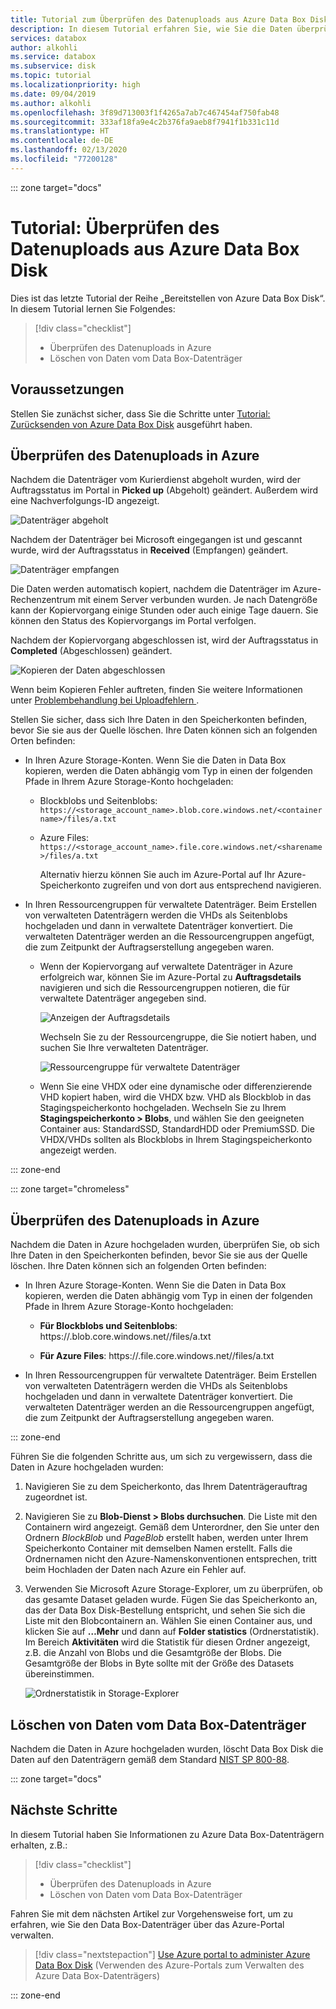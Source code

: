 ```yaml
---
title: Tutorial zum Überprüfen des Datenuploads aus Azure Data Box Disk in ein Speicherkonto | Microsoft-Dokumentation
description: In diesem Tutorial erfahren Sie, wie Sie die Daten überprüfen, die aus Azure Data Box Disk in ein Azure-Speicherkonto hochgeladen wurden.
services: databox
author: alkohli
ms.service: databox
ms.subservice: disk
ms.topic: tutorial
ms.localizationpriority: high
ms.date: 09/04/2019
ms.author: alkohli
ms.openlocfilehash: 3f89d713003f1f4265a7ab7c467454af750fab48
ms.sourcegitcommit: 333af18fa9e4c2b376fa9aeb8f7941f1b331c11d
ms.translationtype: HT
ms.contentlocale: de-DE
ms.lasthandoff: 02/13/2020
ms.locfileid: "77200128"
---
```

::: zone target="docs"

# <a name="tutorial-verify-data-upload-from-azure-data-box-disk"></a>Tutorial: Überprüfen des Datenuploads aus Azure Data Box Disk

Dies ist das letzte Tutorial der Reihe „Bereitstellen von Azure Data Box Disk“. In diesem Tutorial lernen Sie Folgendes:

> [!div class="checklist"]
> * Überprüfen des Datenuploads in Azure
> * Löschen von Daten vom Data Box-Datenträger

## <a name="prerequisites"></a>Voraussetzungen

Stellen Sie zunächst sicher, dass Sie die Schritte unter [Tutorial: Zurücksenden von Azure Data Box Disk](data-box-disk-deploy-picked-up.md) ausgeführt haben.


## <a name="verify-data-upload-to-azure"></a>Überprüfen des Datenuploads in Azure

Nachdem die Datenträger vom Kurierdienst abgeholt wurden, wird der Auftragsstatus im Portal in **Picked up** (Abgeholt) geändert. Außerdem wird eine Nachverfolgungs-ID angezeigt.

![Datenträger abgeholt](media/data-box-disk-deploy-picked-up/data-box-portal-pickedup.png)

Nachdem der Datenträger bei Microsoft eingegangen ist und gescannt wurde, wird der Auftragsstatus in **Received** (Empfangen) geändert. 

![Datenträger empfangen](media/data-box-disk-deploy-picked-up/data-box-portal-received.png)

Die Daten werden automatisch kopiert, nachdem die Datenträger im Azure-Rechenzentrum mit einem Server verbunden wurden. Je nach Datengröße kann der Kopiervorgang einige Stunden oder auch einige Tage dauern. Sie können den Status des Kopiervorgangs im Portal verfolgen.

Nachdem der Kopiervorgang abgeschlossen ist, wird der Auftragsstatus in **Completed** (Abgeschlossen) geändert.

![Kopieren der Daten abgeschlossen](media/data-box-disk-deploy-picked-up/data-box-portal-completed.png)

Wenn beim Kopieren Fehler auftreten, finden Sie weitere Informationen unter [Problembehandlung bei Uploadfehlern ](data-box-disk-troubleshoot-upload.md).

Stellen Sie sicher, dass sich Ihre Daten in den Speicherkonten befinden, bevor Sie sie aus der Quelle löschen. Ihre Daten können sich an folgenden Orten befinden:

- In Ihren Azure Storage-Konten. Wenn Sie die Daten in Data Box kopieren, werden die Daten abhängig vom Typ in einen der folgenden Pfade in Ihrem Azure Storage-Konto hochgeladen:

  - Blockblobs und Seitenblobs: `https://<storage_account_name>.blob.core.windows.net/<containername>/files/a.txt`
  - Azure Files: `https://<storage_account_name>.file.core.windows.net/<sharename>/files/a.txt`

    Alternativ hierzu können Sie auch im Azure-Portal auf Ihr Azure-Speicherkonto zugreifen und von dort aus entsprechend navigieren.

- In Ihren Ressourcengruppen für verwaltete Datenträger. Beim Erstellen von verwalteten Datenträgern werden die VHDs als Seitenblobs hochgeladen und dann in verwaltete Datenträger konvertiert. Die verwalteten Datenträger werden an die Ressourcengruppen angefügt, die zum Zeitpunkt der Auftragserstellung angegeben waren.

  - Wenn der Kopiervorgang auf verwaltete Datenträger in Azure erfolgreich war, können Sie im Azure-Portal zu **Auftragsdetails** navigieren und sich die Ressourcengruppen notieren, die für verwaltete Datenträger angegeben sind.

      ![Anzeigen der Auftragsdetails](media/data-box-disk-deploy-picked-up/order-details-resource-group.png)

    Wechseln Sie zu der Ressourcengruppe, die Sie notiert haben, und suchen Sie Ihre verwalteten Datenträger.

      ![Ressourcengruppe für verwaltete Datenträger](media/data-box-disk-deploy-picked-up/resource-group-attached-managed-disk.png)

  - Wenn Sie eine VHDX oder eine dynamische oder differenzierende VHD kopiert haben, wird die VHDX bzw. VHD als Blockblob in das Stagingspeicherkonto hochgeladen. Wechseln Sie zu Ihrem **Stagingspeicherkonto > Blobs**, und wählen Sie den geeigneten Container aus: StandardSSD, StandardHDD oder PremiumSSD. Die VHDX/VHDs sollten als Blockblobs in Ihrem Stagingspeicherkonto angezeigt werden.
  
::: zone-end

::: zone target="chromeless"

## <a name="verify-data-upload-to-azure"></a>Überprüfen des Datenuploads in Azure

Nachdem die Daten in Azure hochgeladen wurden, überprüfen Sie, ob sich Ihre Daten in den Speicherkonten befinden, bevor Sie sie aus der Quelle löschen. Ihre Daten können sich an folgenden Orten befinden:

- In Ihren Azure Storage-Konten. Wenn Sie die Daten in Data Box kopieren, werden die Daten abhängig vom Typ in einen der folgenden Pfade in Ihrem Azure Storage-Konto hochgeladen:

    - **Für Blockblobs und Seitenblobs**: https://<Speicherkontoname>.blob.core.windows.net/<containername>/files/a.txt

    - **Für Azure Files**: https://<Speicherkontoname>.file.core.windows.net/<sharename>/files/a.txt

- In Ihren Ressourcengruppen für verwaltete Datenträger. Beim Erstellen von verwalteten Datenträgern werden die VHDs als Seitenblobs hochgeladen und dann in verwaltete Datenträger konvertiert. Die verwalteten Datenträger werden an die Ressourcengruppen angefügt, die zum Zeitpunkt der Auftragserstellung angegeben waren.

::: zone-end

Führen Sie die folgenden Schritte aus, um sich zu vergewissern, dass die Daten in Azure hochgeladen wurden:

1. Navigieren Sie zu dem Speicherkonto, das Ihrem Datenträgerauftrag zugeordnet ist.
2. Navigieren Sie zu **Blob-Dienst > Blobs durchsuchen**. Die Liste mit den Containern wird angezeigt. Gemäß dem Unterordner, den Sie unter den Ordnern *BlockBlob* und *PageBlob* erstellt haben, werden unter Ihrem Speicherkonto Container mit demselben Namen erstellt.
    Falls die Ordnernamen nicht den Azure-Namenskonventionen entsprechen, tritt beim Hochladen der Daten nach Azure ein Fehler auf.

3. Verwenden Sie Microsoft Azure Storage-Explorer, um zu überprüfen, ob das gesamte Dataset geladen wurde. Fügen Sie das Speicherkonto an, das der Data Box Disk-Bestellung entspricht, und sehen Sie sich die Liste mit den Blobcontainern an. Wählen Sie einen Container aus, und klicken Sie auf **…Mehr** und dann auf **Folder statistics** (Ordnerstatistik). Im Bereich **Aktivitäten** wird die Statistik für diesen Ordner angezeigt, z.B. die Anzahl von Blobs und die Gesamtgröße der Blobs. Die Gesamtgröße der Blobs in Byte sollte mit der Größe des Datasets übereinstimmen.

    ![Ordnerstatistik in Storage-Explorer](media/data-box-disk-deploy-picked-up/folder-statistics-storage-explorer.png)

## <a name="erasure-of-data-from-data-box-disk"></a>Löschen von Daten vom Data Box-Datenträger

Nachdem die Daten in Azure hochgeladen wurden, löscht Data Box Disk die Daten auf den Datenträgern gemäß dem Standard [NIST SP 800-88](https://csrc.nist.gov/News/2014/Released-SP-800-88-Revision-1,-Guidelines-for-Medi).

::: zone target="docs"

## <a name="next-steps"></a>Nächste Schritte

In diesem Tutorial haben Sie Informationen zu Azure Data Box-Datenträgern erhalten, z.B.:

> [!div class="checklist"]
> * Überprüfen des Datenuploads in Azure
> * Löschen von Daten vom Data Box-Datenträger


Fahren Sie mit dem nächsten Artikel zur Vorgehensweise fort, um zu erfahren, wie Sie den Data Box-Datenträger über das Azure-Portal verwalten.

> [!div class="nextstepaction"]
> [Use Azure portal to administer Azure Data Box Disk](./data-box-portal-ui-admin.md) (Verwenden des Azure-Portals zum Verwalten des Azure Data Box-Datenträgers)

::: zone-end




